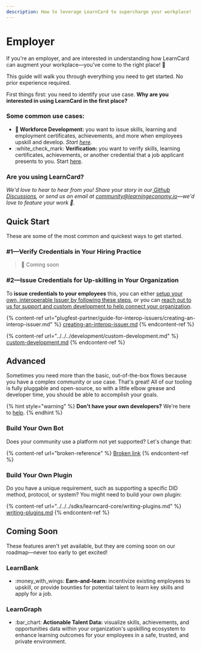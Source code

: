 ```yaml
---
description: How to leverage LearnCard to supercharge your workplace!
---
```


# Employer

If you're an employer, and are interested in understanding how LearnCard can augment your workplace—you've come to the right place! :tada:

This guide will walk you through everything you need to get started. No prior experience required.

First things first: you need to identify your use case. **Why are you interested in using LearnCard in the first place?**&#x20;

### Some common use cases:

* **💪 Workforce Development:** you want to issue skills, learning and employment certificates, achievements, and more when employees upskill and develop. _Start_ [_here_](employer.md#2-issue-credentials-for-up-skilling-in-your-organization)_._
* :white\_check\_mark: **Verification:** you want to verify skills, learning certificates, achievements, or another credential that a job applicant presents to you. Start [here](employer.md#1-verify-credentials-in-your-hiring-practice).

### **Are you using LearnCard?**

_We'd love to hear to hear from you! Share your story in our_[ _Github Discussions_](https://github.com/learningeconomy/LearnCard/discussions/categories/show-and-tell)_, or send us an email at_ [_community@learningeconomy.io_](mailto:community@learningeconomy.io)_—we'd love to feature your work 🙌._

## Quick Start

These are some of the most common and quickest ways to get started.&#x20;

### #&#x31;**—Verify Credentials in Your Hiring Practice**

> 🚧 Coming soon

### **#2—Issue Credentials for Up-skilling in Your Organization**

To **issue credentials to your employees** this, you can either [setup your own, interoperable Issuer by following these steps](plugfest-partner/guide-for-interop-issuers/creating-an-interop-issuer.md), or you can [reach out to us for support and custom development to help connect your organization](../../../development/custom-development.md).

{% content-ref url="plugfest-partner/guide-for-interop-issuers/creating-an-interop-issuer.md" %}
[creating-an-interop-issuer.md](plugfest-partner/guide-for-interop-issuers/creating-an-interop-issuer.md)
{% endcontent-ref %}

{% content-ref url="../../../development/custom-development.md" %}
[custom-development.md](../../../development/custom-development.md)
{% endcontent-ref %}

## Advanced

Sometimes you need more than the basic, out-of-the-box flows because you have a complex community or use case. That's great! All of our tooling is fully pluggable and open-source, so with a little elbow grease and developer time, you should be able to accomplish your goals.

{% hint style="warning" %}
**Don't have your own developers?** We're here to [help](../../../development/custom-development.md).&#x20;
{% endhint %}

### **Build Your Own Bot**

Does your community use a platform not yet supported? Let's change that:

{% content-ref url="broken-reference" %}
[Broken link](broken-reference)
{% endcontent-ref %}

### **Build Your Own Plugin**

Do you have a unique requirement, such as supporting a specific DID method, protocol, or system? You might need to build your own plugin:

{% content-ref url="../../../sdks/learncard-core/writing-plugins.md" %}
[writing-plugins.md](../../../sdks/learncard-core/writing-plugins.md)
{% endcontent-ref %}

## Coming Soon

These features aren't yet available, but they are coming soon on our roadmap—never too early to get excited!&#x20;

### LearnBank

* :money\_with\_wings: **Earn-and-learn:** incentivize existing employees to upskill, or provide bounties for potential talent to learn key skills and apply for a job.&#x20;

### LearnGraph

* :bar\_chart: **Actionable Talent Data:** visualize skills, achievements, and opportunities data within your organization's upskilling ecosystem to enhance learning outcomes for your employees in a safe, trusted, and private environment.
